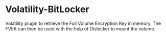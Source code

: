 # Volatility-BitLocker
Volatility plugin to retrieve the Full Volume Encryption Key in memory. The FVEK can then be used with the help of Dislocker to mount the volume.
